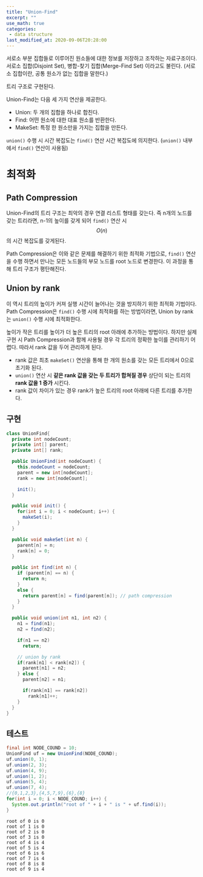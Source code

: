 ```yaml
---
title: "Union-Find"
excerpt: ""
use_math: true
categories:
 - data structure
last_modified_at: 2020-09-06T20:28:00
---
```


서로소 부분 집합들로 이루어진 원소들에 대한 정보를 저장하고 조작하는 자료구조이다. 서로소 집합(Disjoint Set), 병합-찾기 집합(Merge-Find Set) 이라고도 불린다. (서로소 집합이란, 공통 원소가 없는 집합을 말한다.)

트리 구조로 구현된다.

Union-Find는 다음 세 가지 연산을 제공한다.

- Union: 두 개의 집합을 하나로 합친다.
- Find: 어떤 원소에 대한 대표 원소를 반환한다.
- MakeSet: 특정 한 원소만을 가지는 집합을 만든다.

`union()` 수행 시 시간 복잡도는 `find()` 연산 시간 복잡도에 의지한다. (`union()` 내부에서 `find()` 연산이 사용됨)

# 최적화

## Path Compression

Union-Find의 트리 구조는 최악의 경우 연결 리스트 형태를 갖는다. 즉 n개의 노드를 갖는 트리라면, n-1의 높이를 갖게 되어 `find()` 연산 시 $$O(n)$$ 의 시간 복잡도를 갖게된다.

Path Compression은 이와 같은 문제를 해결하기 위한 최적화 기법으로, `find()` 연산을 수행 하면서 만나는 모든 노드들의 부모 노드를 root 노드로 변경한다. 이 과정을 통해 트리 구조가 평탄해진다.

## Union by rank

이 역시 트리의 높이가 커져 실행 시간이 늘어나는 것을 방지하기 위한 최적화 기법이다. Path Compression은 `find()` 수행 시에 최적화를 하는 방법이라면, Union by rank는 `union()` 수행 시에 최적화한다.

높이가 작은 트리를 높이가 더 높은 트리의 root 아래에 추가하는 방법이다. 하지만 실제 구현 시 Path Compression과 함께 사용될 경우 각 트리의 정확한 높이를 관리하기 어렵다. 따라서 rank 값을 두어 관리하게 된다.

- rank 값은 최초 `makeSet()` 연산을 통해 한 개의 원소를 갖는 모든 트리에서 0으로 초기화 된다.
- `union()` 연산 시 **같은 rank 값을 갖는 두 트리가 합쳐질 경우** 상단이 되는 트리의 **rank 값을 1 증가** 시킨다.
- rank 값이 차이가 있는 경우 rank가 높은 트리의 root 아래에 다른 트리를 추가한다.

## 구현

```java
class UnionFind{
  private int nodeCount;
  private int[] parent;
  private int[] rank;

  public UnionFind(int nodeCount) {
    this.nodeCount = nodeCount;
    parent = new int[nodeCount];
    rank = new int[nodeCount];

    init();
  }

  public void init() {
    for(int i = 0; i < nodeCount; i++) {
      makeSet(i);
    }
  }

  public void makeSet(int n) {		
    parent[n] = n;
    rank[n] = 0;
  }

  public int find(int n) {		
    if (parent[n] == n) {
      return n;
    }
    else {
      return parent[n] = find(parent[n]); // path compression
    }
  }

  public void union(int n1, int n2) { 		
    n1 = find(n1);
    n2 = find(n2);

    if(n1 == n2)
      return;

    // union by rank
    if(rank[n1] < rank[n2]) {
      parent[n1] = n2;
    } else {
      parent[n2] = n1;

      if(rank[n1] == rank[n2])
        rank[n1]++;
    }
  }
}
```

## 테스트

```java
final int NODE_COUND = 10;
UnionFind uf = new UnionFind(NODE_COUND);
uf.union(0, 1);
uf.union(2, 3);
uf.union(4, 9);
uf.union(1, 2);
uf.union(5, 4);
uf.union(7, 4);
//{0,1,2,3},{4,5,7,9},{6},{8}
for(int i = 0; i < NODE_COUND; i++) {
  System.out.println("root of " + i + " is " + uf.find(i));
}
```

```
root of 0 is 0
root of 1 is 0
root of 2 is 0
root of 3 is 0
root of 4 is 4
root of 5 is 4
root of 6 is 6
root of 7 is 4
root of 8 is 8
root of 9 is 4
```

